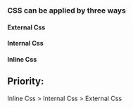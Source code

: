 <h3>CSS can be applied by three ways</h3>

<h4>External Css</h4>
<h4>Internal Css</h4>
<h4>Inline Css</h4>

<h2>Priority:</h2>

Inline Css > Internal Css > External Css
